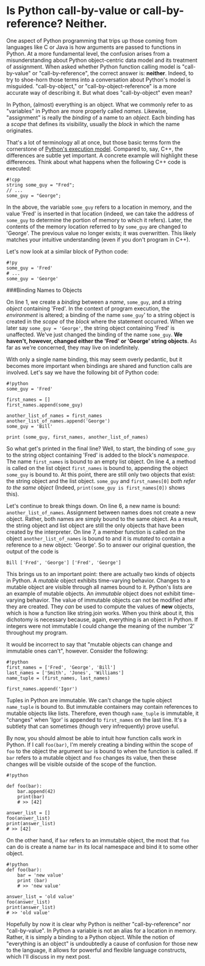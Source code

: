 # Is Python call-by-value or call-by-reference? Neither.


One aspect of Python programming that trips up those coming from languages like C or Java is how arguments are passed to functions in Python. At a more fundamental level, the confusion arises from a misunderstanding about Python object-centric data model and its treatment of assignment. When asked whether Python function calling model is "call-by-value" or "call-by-reference", the correct answer is: **neither**. Indeed, to try to shoe-horn those terms into a conversation about Python's model is misguided. "call-by-object," or "call-by-object-reference" is a more accurate way of describing it. But what does "call-by-object" even mean?
<!--more-->

In Python, (almost) everything is an object. What we commonly refer to as "variables" in Python are more properly called *names*. Likewise, "assignment" is really the *binding* of a name to an *object*. Each binding has a *scope* that defines its visibility, usually the *block* in which the name originates.

That's a lot of terminology all at once, but those basic terms form the cornerstone of [Python's execution model](http://docs.python.org/3/reference/executionmodel.html). Compared to, say, C++, the differences are subtle yet important. A concrete example will highlight these differences. Think about what happens when the following C++ code is executed:

    #!cpp
    string some_guy = "Fred";
    // ...
    some_guy = "George";

In the above, the variable `some_guy` refers to a location in memory, and the value 'Fred' is inserted in that location (indeed, we can take the address of `some_guy` to determine the portion of memory to which it refers). Later, the contents of the memory location referred to by `some_guy` are changed to 'George'. The previous value no longer exists; it was overwritten. This likely matches your intuitive understanding (even if you don't program in C++).

Let's now look at a similar block of Python code:

    #!py
    some_guy = 'Fred'
    # ...
    some_guy = 'George'

###Binding Names to Objects

On line 1, we create a *binding* between a *name*, `some_guy`, and a string *object* containing 'Fred'. In the context of program execution, the *environment* is altered; a binding of the name `some_guy`' to a string object is created in the *scope* of the *block* where the statement occurred. When we later say `some_guy = 'George'`, the string object containing 'Fred' is unaffected. We've just changed the binding of the name `some_guy`. **We haven't, however, changed either the 'Fred' or 'George' string objects**. As far as we're concerned, they may live on indefinitely.

With only a single name binding, this may seem overly pedantic, but it becomes more important when bindings are shared and function calls are involved. Let's say we have the following bit of Python code:

    #!python
    some_guy = 'Fred'

    first_names = []
    first_names.append(some_guy)

    another_list_of_names = first_names
    another_list_of_names.append('George')
    some_guy = 'Bill'

    print (some_guy, first_names, another_list_of_names)

So what get's printed in the final line? Well, to start, the binding of `some_guy` to the string object containing 'Fred' is added to the block's *namespace*. The name `first_names` is bound to an empty list object. On line 4, a method is called on the list object `first_names` is bound to, appending the object `some_guy` is bound to. At this point, there are still only two objects that exist: the string object and the list object. `some_guy` and `first_names[0]` *both refer to the same object* (Indeed, `print(some_guy is first_names[0])` shows this).

Let's continue to break things down. On line 6, a new name is bound: `another_list_of_names`. Assignment between names does not create a new object. Rather, both names are simply bound to the same object. As a result, the string object and list object are still the only objects that have been created by the interpreter. On line 7, a member function is called on the object `another_list_of_names` is bound to and it is *mutated* to contain a reference to a new object: 'George'. So to answer our original question, the output of the code is 

    Bill ['Fred', 'George'] ['Fred', 'George']

This brings us to an important point: there are actually two kinds of objects in Python. A *mutable* object exhibits time-varying behavior. Changes to a mutable object are visible through all names bound to it. Python's lists are an example of mutable objects. An *immutable* object does not exhibit time-varying behavior. The value of immutable objects can not be modified after they are created. They *can* be used to compute the values of **new** objects, which is how a function like string.join works. When you think about it, this dichotomy is necessary because, again, everything is an object in Python. If integers were not immutable I could change the meaning of the number '2' throughout my program.

It would be incorrect to say that "mutable objects can change and immutable ones can't", however. Consider the following:

    #!python
    first_names = ['Fred', 'George', 'Bill']
    last_names = ['Smith', 'Jones', 'Williams']
    name_tuple = (first_names, last_names)

    first_names.append('Igor')

Tuples in Python are immutable. We can't change the tuple object `name_tuple` is bound to. But immutable containers may contain references to mutable objects like lists. Therefore, even though `name_tuple` is immutable, it "changes" when 'Igor' is appended to `first_names` on the last line. It's a subtlety that can sometimes (though very infrequently) prove useful.

By now, you should almost be able to intuit how function calls work in Python. If I call `foo(bar)`, I'm merely creating a binding within the scope of `foo` to the object the argument `bar` is bound to when the function is called. If `bar` refers to a mutable object and `foo` changes its value, then these changes will be visible outside of the scope of the function.

    #!python

    def foo(bar):
        bar.append(42)
        print(bar)
        # >> [42]

    answer_list = []
    foo(answer_list)
    print(answer_list)
    # >> [42]

On the other hand, if `bar` refers to an immutable object, the most that `foo` can do is create a name `bar` in its local namespace and bind it to some other object.

    #!python
    def foo(bar):
        bar = 'new value'
        print (bar)
        # >> 'new value'

    answer_list = 'old value'
    foo(answer_list)
    print(answer_list)
    # >> 'old value'

Hopefully by now it is clear why Python is neither "call-by-reference" nor "call-by-value". In Python a variable is not an alias for a location in memory. Rather, it is simply a binding to a Python object. While the notion of "everything is an object" is undoubtedly a cause of confusion for those new to the language, it allows for powerful and flexible language constructs, which I'll discuss in my next post. 
